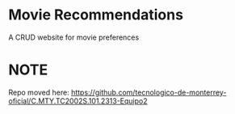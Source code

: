 # Movie Recommendations
A CRUD website for movie preferences

# NOTE
Repo moved here: https://github.com/tecnologico-de-monterrey-oficial/C.MTY.TC2002S.101.2313-Equipo2
